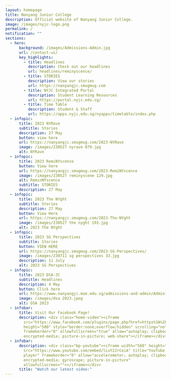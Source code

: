 ```yaml
---
layout: homepage
title: Nanyang Junior College
description: Official website of Nanyang Junior College.
image: /images/nyjc-logo.png
permalink: /
notification: ""
sections:
  - hero:
      background: /images/Admissions-Admin.jpg
      url: /contact-us/
      key_highlights:
        - title: Headlines
          description: Check out our headlines
          url: headlines/reminyscence/
        - title: STORIES
          description: View our stories
          url: https://nanyangjc.smugmug.com
        - title: NYJC Integrated Portal
          description: Student Learning Resources
          url: https://portal.nyjc.edu.sg/
        - title: Time Table
          description: Student & Staff
          url: https://apps.nyjc.edu.sg/nyapps/timetable/index.php
  - infopic:
      title: 2023 NYRave
      subtitle: Stories
      description: 27 May
      button: view here
      url: https://nanyangjc.smugmug.com/2023-NYRave
      image: /images/230527 nyrave 079.jpg
      alt: NYRave
  - infopic:
      title: 2023 RemiNYscence
      button: View here
      url: https://nanyangjc.smugmug.com/2023-RemiNYscence
      image: /images/230527 reminyscene 129.jpg
      alt: ReminNYscence
      subtitle: STORIES
      description: 27 May
  - infopic:
      title: 2023 The NYght
      subtitle: Stories
      description: 27 May
      button: View Here
      url: https://nanyangjc.smugmug.com/2023-The-NYght
      image: /images/230527 the nyght 193.jpg
      alt: 2023 The NYght
  - infopic:
      title: 2023 SG Perspectives
      subtitle: Stories
      button: VIEW HERE
      url: https://nanyangjc.smugmug.com/2023-SG-Perspectives/
      image: /images/230711 sg perspectives 33.jpg
      description: 11 July
      alt: 2023 SG Perspectives
  - infopic:
      title: 2023 DSA-JC
      subtitle: Headlines
      description: 4 May
      button: Click here
      url: https://www.nanyangjc.moe.edu.sg/admissions-and-admin/Administration/dsa/
      image: /images/dsa 2023.jpeg
      alt: DSA 2023
  - infobar:
      title: Visit Our Facebook Page!
      description: <div class="home-video"><iframe
        src="https://www.facebook.com/plugins/page.php?href=https%3A%2F%2Fwww.facebook.com%2FNanyangjc%2F&tabs=timeline&width=340&height=500&small_header=false&adapt_container_width=true&hide_cover=false&show_facepile=true&appId"
        height="500" style="border:none;overflow:hidden" scrolling="no"
        frameborder="0" allowfullscreen="true" allow="autoplay; clipboard-write;
        encrypted-media; picture-in-picture; web-share"></iframe></div>
  - infobar:
      description: <div class="bp-youtube"><iframe width="560" height="315"
        src="https://www.youtube.com/embed/lLuY2JrCeiA" title="YouTube video
        player" frameborder="0" allow="accelerometer; autoplay; clipboard-write;
        encrypted-media; gyroscope; picture-in-picture"
        allowfullscreen=""></iframe></div>
      title: "Watch our latest video:"
---
```

